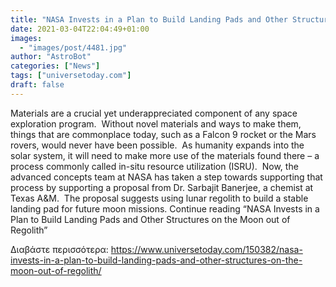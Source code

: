 ```yaml
---
title: "NASA Invests in a Plan to Build Landing Pads and Other Structures on the Moon out of Regolith"
date: 2021-03-04T22:04:49+01:00
images:
  - "images/post/4481.jpg"
author: "AstroBot"
categories: ["News"]
tags: ["universetoday.com"]
draft: false
---
```


Materials are a crucial yet underappreciated component of any space exploration program.  Without novel materials and ways to make them, things that are commonplace today, such as a Falcon 9 rocket or the Mars rovers, would never have been possible.  As humanity expands into the solar system, it will need to make more use of the materials found there – a process commonly called in-situ resource utilization (ISRU).  Now, the advanced concepts team at NASA has taken a step towards supporting that process by supporting a proposal from Dr. Sarbajit Banerjee, a chemist at Texas A&M.  The proposal suggests using lunar regolith to build a stable landing pad for future moon missions. Continue reading “NASA Invests in a Plan to Build Landing Pads and Other Structures on the Moon out of Regolith” 

Διαβάστε περισσότερα: https://www.universetoday.com/150382/nasa-invests-in-a-plan-to-build-landing-pads-and-other-structures-on-the-moon-out-of-regolith/
